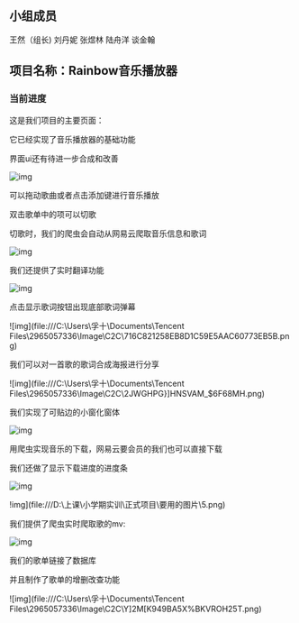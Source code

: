## 小组成员

王然（组长)  刘丹妮 张煜林 陆舟洋 谈金翰

## 项目名称：Rainbow音乐播放器

### 当前进度

这是我们项目的主要页面：

它已经实现了音乐播放器的基础功能

界面ui还有待进一步合成和改善

![img](file:///D:\上课\小学期实训\正式项目\要用的图片\1.png)



可以拖动歌曲或者点击添加键进行音乐播放

双击歌单中的项可以切歌

切歌时，我们的爬虫会自动从网易云爬取音乐信息和歌词

![img](file:///D:\上课\小学期实训\正式项目\要用的图片\2.png)

我们还提供了实时翻译功能

![img](file:///D:\上课\小学期实训\正式项目\要用的图片\3.png)



点击显示歌词按钮出现底部歌词弹幕

![img](file:///C:\Users\孚十\Documents\Tencent Files\2965057336\Image\C2C\716C821258EB8D1C59E5AAC60773EB5B.png)

我们可以对一首歌的歌词合成海报进行分享

![img](file:///C:\Users\孚十\Documents\Tencent Files\2965057336\Image\C2C\2JWGHPG}]HNSVAM_$6F68MH.png)

我们实现了可贴边的小窗化窗体

![img](file:///D:\上课\小学期实训\正式项目\要用的图片\7.png)

用爬虫实现音乐的下载，网易云要会员的我们也可以直接下载

我们还做了显示下载进度的进度条

![img](file:///D:\上课\小学期实训\正式项目\要用的图片\4.png)

!img](file:///D:\上课\小学期实训\正式项目\要用的图片\5.png)

我们提供了爬虫实时爬取歌的mv:

![img](file:///D:\上课\小学期实训\正式项目\要用的图片\6.png)

我们的歌单链接了数据库

并且制作了歌单的增删改查功能

![img](file:///C:\Users\孚十\Documents\Tencent Files\2965057336\Image\C2C\Y]2M[K949BA5X%BKVROH25T.png)